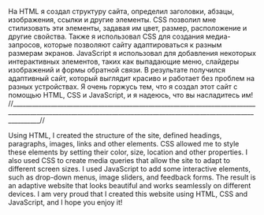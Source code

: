 На HTML я создал структуру сайта, определил заголовки, абзацы, изображения, ссылки и другие элементы. CSS позволил мне стилизовать эти элементы, задавая им цвет, размер, расположение и другие свойства. Также я использовал CSS для создания медиа-запросов, которые позволяют сайту адаптироваться к разным размерам экранов.  JavaScript я использовал для добавления некоторых интерактивных элементов, таких как выпадающие меню, слайдеры изображений и формы обратной связи.  В результате получился адаптивный сайт, который выглядит красиво и работает без проблем на разных устройствах. Я очень горжусь тем, что я создал этот сайт с помощью HTML, CSS и JavaScript, и я надеюсь, что вы насладитесь им!
//_____________________________________________________________________________________________________________________________________________________________________//


Using HTML, I created the structure of the site, defined headings, paragraphs, images, links and other elements. CSS allowed me to style these elements by setting their color, size, location and other properties. I also used CSS to create media queries that allow the site to adapt to different screen sizes. I used JavaScript to add some interactive elements, such as drop-down menus, image sliders, and feedback forms. The result is an adaptive website that looks beautiful and works seamlessly on different devices. I am very proud that I created this website using HTML, CSS and JavaScript, and I hope you enjoy it!
